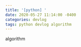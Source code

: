 ```yaml
---
title: '[python] '
date: 2020-05-27 11:14:00 -0400
categories: devlog
tags: python devlog algorithm
---
```


algorithm